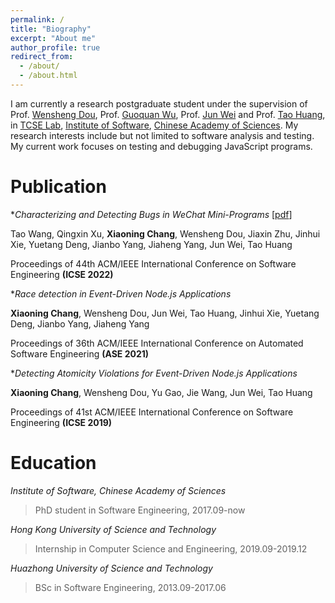 ```yaml
---
permalink: /
title: "Biography"
excerpt: "About me"
author_profile: true
redirect_from: 
  - /about/
  - /about.html
---
```


I am currently a research postgraduate student under the supervision of Prof. [Wensheng Dou](http://www.tcse.cn/~wsdou/), Prof. [Guoquan Wu](https://people.ucas.ac.cn/~gqwu), Prof. [Jun Wei](https://people.ucas.ac.cn/~weijun) and Prof. [Tao Huang](https://people.ucas.ac.cn/~iscashuangtao), in [TCSE Lab](http://www.tcse.cn/), [Institute of Software](http://english.is.cas.cn/), [Chinese Academy of Sciences](https://english.ucas.ac.cn/). My research interests include but not limited to software analysis and testing. My current work focuses on testing and debugging JavaScript programs.

Publication
======
**Characterizing and Detecting Bugs in WeChat Mini-Programs* [[pdf](https://changxiaoning.github.io/files/2022-icse-webug.pdf)]

Tao Wang, Qingxin Xu, **Xiaoning Chang**, Wensheng Dou, Jiaxin Zhu, Jinhui Xie, Yuetang Deng, Jianbo Yang, Jiaheng Yang, Jun Wei, Tao Huang

Proceedings of 44th ACM/IEEE International Conference on Software Engineering **(ICSE 2022)**

**Race detection in Event-Driven Node.js Applications*

**Xiaoning Chang**, Wensheng Dou, Jun Wei, Tao Huang, Jinhui Xie, Yuetang Deng, Jianbo Yang, Jiaheng Yang

Proceedings of 36th ACM/IEEE International Conference on Automated Software Engineering **(ASE 2021)**

**Detecting Atomicity Violations for Event-Driven Node.js Applications*

**Xiaoning Chang**, Wensheng Dou, Yu Gao, Jie Wang, Jun Wei, Tao Huang

Proceedings of 41st ACM/IEEE International Conference on Software Engineering **(ICSE 2019)**

Education
=====
*Institute of Software, Chinese Academy of Sciences*

> PhD student in Software Engineering, 2017.09-now

*Hong Kong University of Science and Technology*

>Internship in Computer Science and Engineering, 2019.09-2019.12

*Huazhong University of Science and Technology*

>BSc in Software Engineering, 2013.09-2017.06